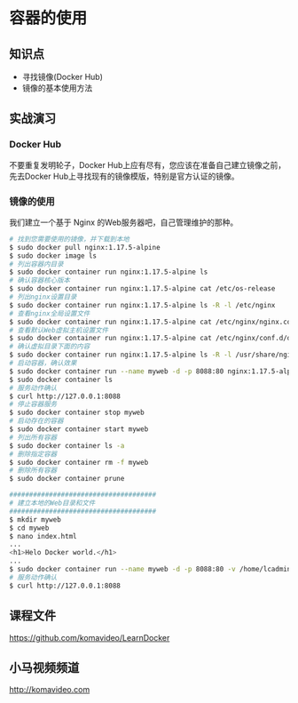 容器的使用
=========

## 知识点

* 寻找镜像(Docker Hub)
* 镜像的基本使用方法

## 实战演习

### Docker Hub

不要重复发明轮子，Docker Hub上应有尽有，您应该在准备自己建立镜像之前，先去Docker Hub上寻找现有的镜像模版，特别是官方认证的镜像。

### 镜像的使用

我们建立一个基于 Nginx 的Web服务器吧，自己管理维护的那种。

~~~bash
# 找到您需要使用的镜像，并下载到本地
$ sudo docker pull nginx:1.17.5-alpine
$ sudo docker image ls
# 列出容器内目录
$ sudo docker container run nginx:1.17.5-alpine ls
# 确认容器核心版本
$ sudo docker container run nginx:1.17.5-alpine cat /etc/os-release
# 列出nginx设置目录
$ sudo docker container run nginx:1.17.5-alpine ls -R -l /etc/nginx
# 查看nginx全局设置文件
$ sudo docker container run nginx:1.17.5-alpine cat /etc/nginx/nginx.conf
# 查看默认Web虚拟主机设置文件
$ sudo docker container run nginx:1.17.5-alpine cat /etc/nginx/conf.d/default.conf
# 确认虚拟目录下面的内容
$ sudo docker container run nginx:1.17.5-alpine ls -R -l /usr/share/nginx/html
# 启动容器，确认效果
$ sudo docker container run --name myweb -d -p 8088:80 nginx:1.17.5-alpine
$ sudo docker container ls
# 服务动作确认
$ curl http://127.0.0.1:8088
# 停止容器服务
$ sudo docker container stop myweb
# 启动存在的容器
$ sudo docker container start myweb
# 列出所有容器
$ sudo docker container ls -a
# 删除指定容器
$ sudo docker container rm -f myweb
# 删除所有容器
$ sudo docker container prune

#####################################
# 建立本地的Web目录和文件
#####################################
$ mkdir myweb
$ cd myweb
$ nano index.html
...
<h1>Helo Docker world.</h1>
...
$ sudo docker container run --name myweb -d -p 8088:80 -v /home/lcadmin/myweb:/usr/share/nginx/html:ro nginx:1.17.5-alpine
# 服务动作确认
$ curl http://127.0.0.1:8088
~~~

## 课程文件

https://github.com/komavideo/LearnDocker

## 小马视频频道

http://komavideo.com
